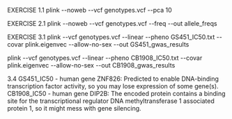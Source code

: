 EXERCISE 1.1
plink --noweb --vcf genotypes.vcf --pca 10

EXERCISE 2.1
plink --noweb --vcf genotypes.vcf --freq --out allele_freqs

EXERCISE 3.1
plink --vcf genotypes.vcf --linear --pheno GS451_IC50.txt --covar plink.eigenvec --allow-no-sex --out GS451_gwas_results

plink --vcf genotypes.vcf --linear --pheno CB1908_IC50.txt --covar plink.eigenvec --allow-no-sex --out CB1908_gwas_results

3.4
GS451_IC50 - human gene ZNF826: Predicted to enable DNA-binding transcription factor activity, so you may lose expression of some gene(s).
CB1908_IC50 - human gene DIP2B: The encoded protein contains a binding site for the transcriptional regulator DNA methyltransferase 1 associated protein 1, so it might mess with gene silencing.
